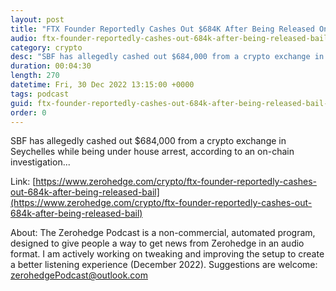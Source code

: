 ```yaml
---
layout: post
title: "FTX Founder Reportedly Cashes Out $684K After Being Released On Bail"
audio: ftx-founder-reportedly-cashes-out-684k-after-being-released-bail-0
category: crypto
desc: "SBF has allegedly cashed out $684,000 from a crypto exchange in Seychelles while being under house arrest, according to an on-chain investigation..."
duration: 00:04:30
length: 270
datetime: Fri, 30 Dec 2022 13:15:00 +0000
tags: podcast
guid: ftx-founder-reportedly-cashes-out-684k-after-being-released-bail-0
order: 0
---
```

SBF has allegedly cashed out $684,000 from a crypto exchange in Seychelles while being under house arrest, according to an on-chain investigation...

Link: [https://www.zerohedge.com/crypto/ftx-founder-reportedly-cashes-out-684k-after-being-released-bail](https://www.zerohedge.com/crypto/ftx-founder-reportedly-cashes-out-684k-after-being-released-bail)

About: The Zerohedge Podcast is a non-commercial, automated program, designed to give people a way to get news from Zerohedge in an audio format.  I am actively working on tweaking and improving the setup to create a better listening experience (December 2022).  Suggestions are welcome: [zerohedgePodcast@outlook.com](mailto:zerohedgePodcast@outlook.com)